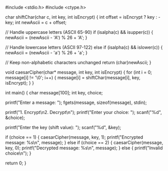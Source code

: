 #include <stdio.h>
#include <ctype.h>

char shiftChar(char c, int key, int isEncrypt) {
  int offset = isEncrypt ? key : -key;
  int newAscii = c + offset;

  // Handle uppercase letters (ASCII 65-90)
  if (isalpha(c) && isupper(c)) {
    newAscii = (newAscii - 'A') % 26 + 'A';
  }

  // Handle lowercase letters (ASCII 97-122)
  else if (isalpha(c) && islower(c)) {
    newAscii = (newAscii - 'a') % 26 + 'a';
  }

  // Keep non-alphabetic characters unchanged
  return (char)newAscii;
}

void caesarCipher(char* message, int key, int isEncrypt) {
  for (int i = 0; message[i] != '\0'; i++) {
    message[i] = shiftChar(message[i], key, isEncrypt);
  }
}

int main() {
  char message[100];
  int key, choice;

  printf("Enter a message: ");
  fgets(message, sizeof(message), stdin);

  printf("1. Encrypt\n2. Decrypt\n");
  printf("Enter your choice: ");
  scanf("%d", &choice);

  printf("Enter the key (shift value): ");
  scanf("%d", &key);

  if (choice == 1) {
    caesarCipher(message, key, 1);
    printf("Encrypted message: %s\n", message);
  } else if (choice == 2) {
    caesarCipher(message, key, 0);
    printf("Decrypted message: %s\n", message);
  } else {
    printf("Invalid choice\n");
  }

  return 0;
}
